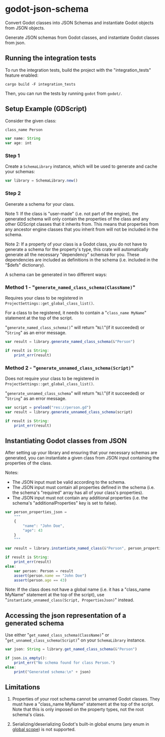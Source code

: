 # godot-json-schema
Convert Godot classes into JSON Schemas and instantiate Godot objects from JSON objects.

 Generate JSON schemas from Godot classes, and instantiate Godot classes from json.


## Running the integration tests

To run the integration tests, build the project with the "integration_tests" feature enabled:
```
cargo build -F integration_tests
```

Then, you can run the tests by running `godot` from `godot/`.

## Setup Example (GDScript)

Consider the given class:
 ```js
 class_name Person

 var name: String
 var age: int
 ```

### Step 1
Create a `SchemaLibrary` instance, which will be used to generate and cache your schemas:
 ```js
 var library = SchemaLibrary.new()
 ```

### Step 2
Generate a schema for your class.

 Note 1: If the class is "user-made" (i.e. not part of the engine),
 the generated schema will only contain the properties of the class and any other GDScript classes that it inherits from. 
 This means that properties from any ancestor engine classes that you inherit from will not be included in the schema.

 Note 2: If a property of your class is a Godot class, you do not have to generate a schema for the property's type,
 this crate will automatically generate all the necessary "dependency" schemas for you.
 These dependencies are included as definitions in the schema (i.e. included in the "$defs" dictionary).

 A schema can be generated in two different ways:

 ### Method 1 - "`generate_named_class_schema(ClassName)`"
 Requires your class to be registered in `ProjectSettings::get_global_class_list()`.

 For a class to be registered, it needs to contain a "`class_name MyName`" statement at the top of the script.

 "`generate_named_class_schema()`" will return "`Nil`"(if it succeeded) or "`String`" as an error message.

 ```js
 var result = library.generate_named_class_schema(&"Person")

 if result is String:
     print_err(result)
 ```

 ### Method 2 - "`generate_unnamed_class_schema(Script)`"
 Does not require your class to be registered in `ProjectSettings::get_global_class_list()`.

 "`generate_unnamed_class_schema`" will return "`Nil`"(if it succeeded) or "`String`" as an error message.

 ```js
 var script = preload("res://person.gd")
 var result = library.generate_unnamed_class_schema(script)

 if result is String:
     print_err(result)
 ```

 ## Instantiating Godot classes from JSON

 After setting up your library and ensuring that your necessary schemas are generated,
 you can instantiate a given class from JSON input containing the properties of the class.

 Notes:
 - The JSON input must be valid according to the schema.
 - The JSON input must contain all properties defined in the schema (i.e. the schema's "required" array has all of your class's properties).
 - The JSON input must not contain any additional properties (i.e. the schema's "additionalProperties" key is set to false).

 ```js
 var person_properties_json = 
     """
     {
         "name": "John Doe",
         "age": 43
     }
     """

 var result = library.instantiate_named_class(&"Person", person_properties_json)

 if result is String:
     print_err(result)
 else:
     var person: Person = result
     assert(person.name == "John Doe")
     assert(person.age == 43)
 ```
 
 Note: If the class does not have a global name (i.e. it has a "class_name MyName" statement at the top of the script),
 use "`instantiate_unnamed_class(Script, PropertiesJson)`" instead.

 ## Accessing the json representation of a generated schema

 Use either "`get_named_class_schema(ClassName)`" or "`get_unnamed_class_schema(Script)`" on your `SchemaLibrary` instance.

 ```js
 var json: String = library.get_named_class_schema(&"Person")

 if json.is_empty():
     print_err("No schema found for class Person.")
 else:
     print("Generated schema:\n" + json)
 ```

## Limitations
1. Properties of your root schema cannot be unnamed Godot classes. They must have a "class_name MyName" statement at the top of the script.
Note that this is only imposed on the property types, not the root schema's class.

2. Serializing/deserializing Godot's built-in global enums (any enum in [global scope](https://docs.godotengine.org/en/stable/classes/class_%40globalscope.html#enumerations)) is not supported.